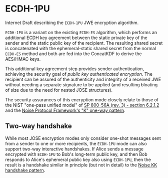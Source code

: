 # ECDH-1PU

Internet Draft describing the `ECDH-1PU` JWE encryption algorithm.

`ECDH-1PU` is a variant on the existing `ECDH-ES` algorithm, which performs
an additional ECDH key agreement between the static private key of the sender
and the static public key of the recipient. The resulting shared secret is
concatenated with the ephemeral-static shared secret from the normal `ECDH-ES`
method and both are fed into the ConcatKDF to derive the AES/HMAC keys.

This additional key agreement step provides sender authentication, achieving
the security goal of *public key authenticated encryption*. The recipient can
be assured of the authenticity and integrity of a received JWE without needing
a separate signature to be applied (and resulting bloating of size due to the need
for nested JOSE structures).

The security assurances of this encryption mode closely relate to those of the
NIST "one-pass unified model" of [SP 800-56A (rev. 3) - section 6.2.1.2][1]
and the [Noise Protocol Framework's "K" one-way pattern][2].

## Two-way handshake

While most JOSE encryption modes only consider one-shot messages sent from a
sender to one or more recipients, the `ECDH-1PU` mode can also support two-way
interactive handshakes. If Alice sends a message encrypted with `ECDH-1PU`
to Bob's long-term public key, and then Bob responds to Alice's ephemeral public
key also using `ECDH-1PU`, then the result is a handshake similar in principle
(but not in detail) to the [Noise KK handshake pattern][3].

[1]: https://nvlpubs.nist.gov/nistpubs/SpecialPublications/NIST.SP.800-56Ar3.pdf 
[2]: https://noiseprotocol.org/noise.html#one-way-handshake-patterns 
[3]: https://noiseprotocol.org/noise.html#interactive-handshake-patterns-fundamental
